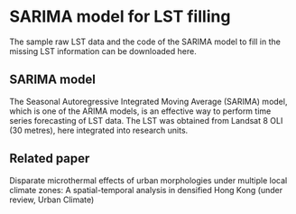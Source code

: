 # SARIMA model for LST filling
The sample raw LST data and the code of the SARIMA model to fill in the missing LST information can be downloaded here.
## SARIMA model
The Seasonal Autoregressive Integrated Moving Average (SARIMA) model, which is one of the ARIMA models, is an effective way to perform time series forecasting of LST data. The LST was obtained from Landsat 8 OLI (30 metres), here integrated into research units.
## Related paper
Disparate microthermal effects of urban morphologies under multiple local climate zones: A spatial-temporal analysis in densified Hong Kong (under review, Urban Climate)
